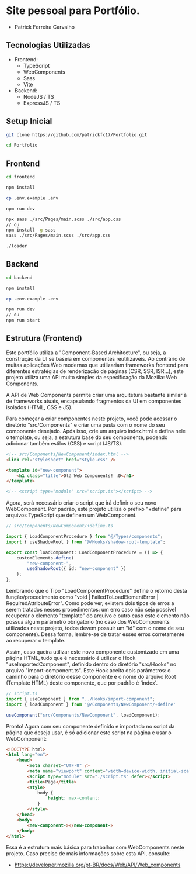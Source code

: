 # Site pessoal para Portfólio.

-   Patrick Ferreira Carvalho

## Tecnologias Utilizadas

-   Frontend:
    -   TypeScript
    -   WebComponents
    -   Sass
    -   Vite
-   Backend:
    -   NodeJS / TS
    -   ExpressJS / TS

## Setup Inicial

```bash
git clone https://github.com/patrickfc17/Portfolio.git
```

```bash
cd Portfolio
```

## Frontend

```bash
cd frontend
```

```bash
npm install
```

```bash
cp .env.example .env
```

```bash
npm run dev
```

```bash
npx sass ./src/Pages/main.scss ./src/app.css
// ou
npm install -g sass
sass ./src/Pages/main.scss ./src/app.css
```

```bash
./loader
```

## Backend

```bash
cd backend
```

```bash
npm install
```

```bash
cp .env.example .env
```

```bash
npm run dev
// ou
npm run start
```

## Estrutura (Frontend)

Este portfólio utiliza a "Component-Based Architecture", ou seja, a construção da UI se baseia em componentes reutilizáveis.
Ao contrário de muitas aplicações Web modernas que utilizariam frameworks frontend para diferentes estratégias de renderização de páginas (CSR, SSR, ISR...),
este projeto utiliza uma API muito simples da especificação da Mozilla: Web Components.

A API de Web Components permite criar uma arquitetura bastante similar à de frameworks atuais, encapsulando fragmentos da UI em componentes isolados (HTML, CSS e JS).

Para começar a criar componentes neste projeto, você pode acessar o diretório "src/Components" e criar uma pasta com o nome do seu componente desejado.
Após isso, crie um arquivo index.html e defina nele o template, ou seja, a estrutura base do seu componente, podendo adicionar também estilos (CSS) e script (JS/TS).

```html
<!-- src/Components/NewComponent/index.html -->
<link rel="stylesheet" href="style.css" />

<template id="new-component">
    <h1 class="title">Olá Web Components! :D</h1>
</template>

<!-- <script type="module" src="script.ts"></script> -->
```

Agora, será necessário criar o script que irá definir o seu novo WebComponent. Por padrão, este projeto utiliza o prefixo "+define" para arquivos TypeScript que definem um WebComponent.

```ts
// src/Components/NewComponent/+define.ts

import { LoadComponentProcedure } from "@/Types/components";
import { useShadowRoot } from "@/Hooks/shadow-root-template";

export const loadComponent: LoadComponentProcedure = () => {
    customElements.define(
        "new-component-",
        useShadowRoot({ id: "new-component" })
    );
};
```

Lembrando que o Tipo "LoadComponentProcedure" define o retorno desta função/procedimento como "void | FailedToLoadElementError | RequiredAttributeError". Como pode ver, existem dois tipos de erros a serem tratados nesses procedimentos: um erro caso não seja possível recuperar o elemento "template" do arquivo e outro caso este elemento não possua algum parâmetro obrigatório (no caso dos WebComponents utilizados neste projeto, todos devem possuir um "id" com o nome de seu componente). Dessa forma, lembre-se de tratar esses erros corretamente ao recuperar o template.

Assim, caso queira utilizar este novo componente customizado em uma página HTML, tudo que é necessário é utilizar o Hook "useImportedComponent", definido dentro do diretório "src/Hooks" no arquivo "import-component.ts". Este Hook aceita dois parâmetros: o caminho para o diretório desse componente e o nome do arquivo Root (Template HTML) deste componente, que por padrão é 'index'.

```ts
// script.ts
import { useComponent } from "../Hooks/import-component";
import { loadComponent } from '@/Components/NewComponent/+define'

useComponent("src/Components/NewComponent", loadComponent);
```

Pronto! Agora com seu componente definido e importado no script da página que deseja usar, é só adicionar este script na página e usar o WebComponent:

```html
<!DOCTYPE html>
<html lang="en">
    <head>
        <meta charset="UTF-8" />
        <meta name="viewport" content="width=device-width, initial-scale=1.0" />
        <script type="module" src="./script.ts" defer></script>
        <title>Page</title>
        <style>
            body {
                height: max-content;
            }
        </style>
    </head>
    <body>
        <new-component-></new-component->
    </body>
</html>
```

Essa é a estrutura mais básica para trabalhar com WebComponents neste projeto. Caso precise de mais informações sobre esta API, consulte:

-   https://developer.mozilla.org/pt-BR/docs/Web/API/Web_components
